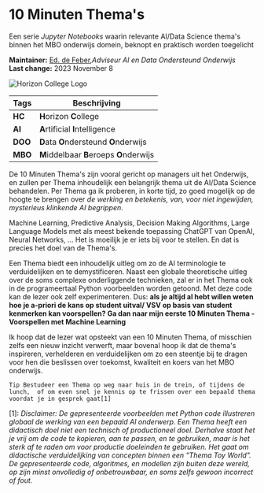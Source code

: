 # 10 Minuten Thema's
Een serie *Jupyter Notebooks* waarin relevante AI/Data Science thema's binnen het MBO onderwijs domein, beknopt en praktisch worden toegelicht

**Maintainer:** [Ed. de Feber](mailto://e.defeber@horizoncollege.nl),*Adviseur AI en Data Ondersteund Onderwijs*   
**Last change:** 2023 November 8

![Horizon College Logo](tien_minuten_topics/2horizon_logo.png) 
 
| Tags | Beschrijving |
| --- | ---|
| **HC** | **H**orizon **C**ollege |
| **AI** | **A**rtificial **I**ntelligence |
| **DOO** | **D**ata **O**ndersteund **O**nderwijs |
| **MBO** | **M**iddelbaar **B**eroeps **O**nderwijs |

De 10 Minuten Thema's zijn vooral gericht op managers uit het Onderwijs, en zullen per Thema inhoudelijk een belangrijk thema uit de AI/Data Science behandelen. Per Thema ga ik proberen, in korte tijd, zo goed mogelijk op de hoogte te brengen over *de werking en betekenis, van, voor niet ingewijden, mysterieus klinkende AI begrippen*. 

Machine Learning, Predictive Analysis, Decision Making Algorithms, Large Language Models met als meest bekende toepassing ChatGPT van OpenAI, Neural Networks, ... Het is moeilijk je er iets bij voor te stellen. En dat is precies het doel van de Thema's. 

Een Thema biedt een inhoudelijk uitleg om zo de AI terminologie te verduidelijken en te demystificeren. Naast een globale theoretische uitleg over de soms complexe onderliggende technieken, zal er in het Thema ook in de programeertaal Python voorbeelden worden getoond. Met deze code kan de lezer ook zelf experimenteren. Dus: **als je altijd al hebt willen weten hoe je a-priori de kans op student uitval/ VSV op basis van student kenmerken kan voorspellen? Ga dan naar mijn eerste 10 Minuten Thema - Voorspellen met Machine Learning**  

Ik hoop dat de lezer wat opsteekt van een 10 Minuten Thema, of misschien zelfs een nieuw inzicht verwerft, maar bovenal hoop ik dat de thema's inspireren, verhelderen en verduidelijken om zo een steentje bij te dragen voor hen die beslissen over toekomst, kwaliteit en koers van het MBO onderwijs. 

`Tip Bestudeer een Thema op weg naar huis in de trein, of tijdens de lunch,  of om even snel je kennis op te frissen over een bepaald thema voordat je in gesprek gaat[1]`

[1]: *Disclaimer: De gepresenteerde voorbeelden met Python code illustreren globaal de werking van een bepaald AI onderwerp. Een Thema heeft een didactisch doel niet een technisch of productioneel doel. Derhalve staat het je vrij om de code te kopieren, aan te passen, en te gebruiken, maar is het sterk af te raden om voor productie doeleinden te gebruiken. Het gaat om didactische verduidelijking van concepten binnen een "Thema Toy World". De gepresenteerde code, algoritmes, en modellen zijn buiten deze wereld, op zijn minst onvolledig of onbetrouwbaar, en soms zelfs gewoon incorrect of fout.*
